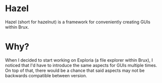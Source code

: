 # Hazel
Hazel (short for hazelnut) is a framework for conveniently creating GUIs within Brux.
# Why?
When I decided to start working on Exploria (a file explorer within Brux), I noticed that I'd have to introduce the same aspects for GUIs multiple times.
On top of that, there would be a chance that said aspects may not be backwards compatible between version.